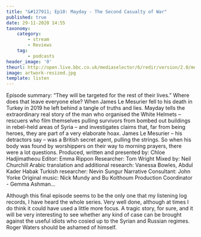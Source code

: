 ```yaml
---
title: "&#127911; Ep10: Mayday - The Second Casualty of War"
published: true
date: 29-11-2020 14:55
taxonomy:
    category:
        - stream
        - Reviews
    tag:
        - podcasts
header_image: '0'
theurl: http://open.live.bbc.co.uk/mediaselector/6/redir/version/2.0/mediaset/audio-nondrm-download/proto/http/vpid/p08xw7sd.mp3
image: artwork-resized.jpg
template: listen
--- 
```

Episode summary: “They will be targeted for the rest of their lives.” Where does that leave everyone else? When James Le Mesurier fell to his death in Turkey in 2019 he left behind a tangle of truths and lies. Mayday tells the extraordinary real story of the man who organised the White Helmets – rescuers who film themselves pulling survivors from bombed out buildings in rebel-held areas of Syria – and investigates claims that, far from being heroes, they are part of a very elaborate hoax. James Le Mesurier – his detractors say – was a British secret agent, pulling the strings. So when his body was found by worshippers on their way to morning prayers, there were a lot questions. Produced, written and presented by: Chloe Hadjimatheou Editor: Emma Rippon Researcher: Tom Wright Mixed by: Neil Churchill Arabic translation and additional research: Vanessa Bowles, Abdul Kader Habak Turkish researcher: Nevin Sungur Narrative Consultant: John Yorke Original music: Nick Mundy and Bu Kolthoum Production Coordinator - Gemma Ashman…

Although this final episode seems to be the only one that my listening log records, I have heard the whole series. Very well done, although at times I do think it could have used a little more focus. A tragic story, for sure, and it will be very interesting to see whether any kind of case can be brought against the useful idiots who cosied up to the Syrian and Russian regimes. Roger Waters should be ashamed of himself.
